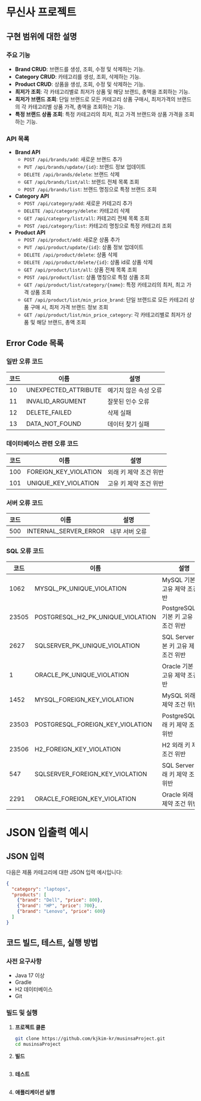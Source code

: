# 무신사 프로젝트

## 구현 범위에 대한 설명

### 주요 기능
- **Brand CRUD**: 브랜드를 생성, 조회, 수정 및 삭제하는 기능.
- **Category CRUD**: 카테고리를 생성, 조회, 삭제하는 기능.
- **Product CRUD**: 상품을 생성, 조회, 수정 및 삭제하는 기능.
- **최저가 조회**: 각 카테고리별로 최저가 상품 및 해당 브랜드, 총액을 조회하는 기능.
- **최저가 브랜드 조회**: 단일 브랜드로 모든 카테고리 상품 구매시, 최저가격의 브랜드의 각 카테고리별 상품 가격, 총액을 조회하는 기능.
- **특정 브랜드 상품 조회**: 특정 카테고리의 최저, 최고 가격 브랜드와 상품 가격을 조회하는 기능.


### API 목록
- **Brand API**
  - `POST /api/brands/add`: 새로운 브랜드 추가
  - `PUT /api/brands/update/{id}`: 브랜드 정보 업데이트
  - `DELETE /api/brands/delete`: 브랜드 삭제
  - `GET /api/brands/list/all`: 브랜드 전체 목록 조회
  - `POST /api/brands/list`: 브랜드 명칭으로 특정 브랜드 조회
- **Category API**
  - `POST /api/category/add`: 새로운 카테고리 추가
  - `DELETE /api/category/delete`: 카테고리 삭제
  - `GET /api/category/list/all`: 카테고리 전체 목록 조회
  - `POST /api/category/list`: 카테고리 명칭으로 특정 카테고리 조회
- **Product API**
  - `POST /api/product/add`: 새로운 상품 추가
  - `PUT /api/product/update/{id}`: 상품 정보 업데이트
  - `DELETE /api/product/delete`: 상품 삭제
  - `DELETE /api/product/delete/{id}`: 상품 id로 상품 삭제
  - `GET /api/product/list/all`: 상품 전체 목록 조회
  - `POST /api/product/list`: 상품 명칭으로 특정 상품 조회
  - `GET /api/product/list/category/{name}`: 특정 카테고리의 최저, 최고 가격 상품 조회
  - `GET /api/product/list/min_price_brand`: 단일 브랜드로 모든 카테고리 상품 구매 시, 최저 가격 브랜드 정보 조회
  - `GET /api/product/list/min_price_category`: 각 카테고리별로 최저가 상품 및 해당 브랜드, 총액 조회



## Error Code 목록

### 일반 오류 코드
| 코드 | 이름                  | 설명                     |
|------|-----------------------|--------------------------|
| 10   | UNEXPECTED_ATTRIBUTE  | 예기치 않은 속성 오류     |
| 11   | INVALID_ARGUMENT      | 잘못된 인수 오류         |
| 12   | DELETE_FAILED         | 삭제 실패                |
| 13   | DATA_NOT_FOUND        | 데이터 찾기 실패         |

### 데이터베이스 관련 오류 코드
| 코드 | 이름                  | 설명                     |
|------|-----------------------|--------------------------|
| 100  | FOREIGN_KEY_VIOLATION | 외래 키 제약 조건 위반    |
| 101  | UNIQUE_KEY_VIOLATION  | 고유 키 제약 조건 위반    |

### 서버 오류 코드
| 코드 | 이름                  | 설명                     |
|------|-----------------------|--------------------------|
| 500  | INTERNAL_SERVER_ERROR | 내부 서버 오류           |

### SQL 오류 코드
| 코드 | 이름                               | 설명                           |
|------|------------------------------------|--------------------------------|
| 1062 | MYSQL_PK_UNIQUE_VIOLATION          | MySQL 기본 키 고유 제약 조건 위반 |
| 23505| POSTGRESQL_H2_PK_UNIQUE_VIOLATION  | PostgreSQL/H2 기본 키 고유 제약 조건 위반 |
| 2627 | SQLSERVER_PK_UNIQUE_VIOLATION      | SQL Server 기본 키 고유 제약 조건 위반 |
| 1    | ORACLE_PK_UNIQUE_VIOLATION         | Oracle 기본 키 고유 제약 조건 위반 |
| 1452 | MYSQL_FOREIGN_KEY_VIOLATION        | MySQL 외래 키 제약 조건 위반    |
| 23503| POSTGRESQL_FOREIGN_KEY_VIOLATION   | PostgreSQL 외래 키 제약 조건 위반 |
| 23506| H2_FOREIGN_KEY_VIOLATION           | H2 외래 키 제약 조건 위반       |
| 547  | SQLSERVER_FOREIGN_KEY_VIOLATION    | SQL Server 외래 키 제약 조건 위반 |
| 2291 | ORACLE_FOREIGN_KEY_VIOLATION       | Oracle 외래 키 제약 조건 위반    |



# JSON 입출력 예시

## JSON 입력

다음은 제품 카테고리에 대한 JSON 입력 예시입니다:

```json
{
  "category": "laptops",
  "products": [
    {"brand": "Dell", "price": 800},
    {"brand": "HP", "price": 700},
    {"brand": "Lenovo", "price": 600}
  ]
}
```




## 코드 빌드, 테스트, 실행 방법

### 사전 요구사항
- Java 17 이상
- Gradle
- H2 데이터베이스
- Git

### 빌드 및 실행
1. **프로젝트 클론**
    ```bash
    git clone https://github.com/kjkim-kr/musinsaProject.git
    cd musinsaProject
    ```

2. **빌드**
    ```bash
    
    ```

3. **테스트**
    ```bash
    
    ```

4. **애플리케이션 실행**
    ```bash
    
    ```

